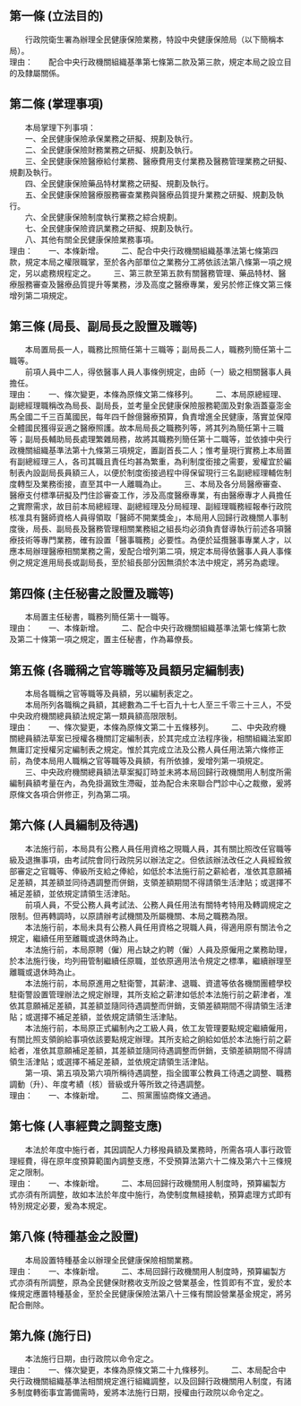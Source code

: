 第一條 (立法目的)
-----------------
　　行政院衛生署為辦理全民健康保險業務，特設中央健康保險局（以下簡稱本局）。  
理由：　　配合中央行政機關組織基準第七條第二款及第三款，規定本局之設立目的及隸屬關係。

第二條 (掌理事項)
-----------------
　　本局掌理下列事項：  
　　一、全民健康保險承保業務之研擬、規劃及執行。  
　　二、全民健康保險財務業務之研擬、規劃及執行。  
　　三、全民健康保險醫療給付業務、醫療費用支付業務及醫務管理業務之研擬、規劃及執行。  
　　四、全民健康保險藥品特材業務之研擬、規劃及執行。  
　　五、全民健康保險醫療服務審查業務與醫療品質提升業務之研擬、規劃及執行。  
　　六、全民健康保險制度執行業務之綜合規劃。  
　　七、全民健康保險資訊業務之研擬、規劃及執行。  
　　八、其他有關全民健康保險業務事項。  
理由：　　一、本條新增。
　　二、配合中央行政機關組織基準法第七條第四款，規定本局之權限職掌，至於各內部單位之業務分工將依該法第八條第一項之規定，另以處務規程定之。
　　三、第三款至第五款有關醫務管理、藥品特材、醫療服務審查及醫療品質提升等業務，涉及高度之醫療專業，爰另於修正條文第三條增列第二項規定。

第三條 (局長、副局長之設置及職等)
---------------------------------
　　本局置局長一人，職務比照簡任第十三職等；副局長二人，職務列簡任第十二職等。  
　　前項人員中二人，得依醫事人員人事條例規定，由師（一）級之相關醫事人員擔任。  
理由：　　一、條次變更，本條為原條文第二條移列。
　　二、本局原總經理、副總經理職稱改為局長、副局長，並考量全民健康保險服務範圍及對象涵蓋臺澎金馬全國二千三百萬國民，每年四千餘億醫療預算，負責增進全民健康，落實並保障全體國民獲得妥適之醫療照護。故本局局長之職務列等，將其列為簡任第十三職等；副局長輔助局長處理繁雜局務，故將其職務列簡任第十二職等，並依據中央行政機關組織基準法第十九條第三項規定，置副首長二人；惟考量現行實務上本局置有副總經理三人，各司其職且責任均甚為繁重，為利制度銜接之需要，爰權宜於編制表內設副局長員額三人，以便於制度銜接過程中得保留現行三名副總經理輔佐制度轉型及業務銜接，直至其中一人離職為止。
　　三、本局及各分局醫療審查、醫療支付標準研擬及門住診審查工作，涉及高度醫療專業，有由醫療專才人員擔任之實際需求，故目前本局總經理、副總經理及分局經理、副經理職務經報奉行政院核准具有醫師資格人員得領取「醫師不開業獎金」，本局用人回歸行政機關人事制度後，局長、副局長及醫務管理相關業務組之組長均必須負責督導執行前述各項醫療技術等專門業務，確有設置「醫事職務」必要性。為便於延攬醫事專業人才，以應本局辦理醫療相關業務之需，爰配合增列第二項，規定本局得依醫事人員人事條例之規定進用局長或副局長，至於組長部分因無須於本法中規定，將另為處理。

第四條 (主任秘書之設置及職等)
-----------------------------
　　本局置主任秘書，職務列簡任第十一職等。  
理由：　　一、本條新增。
　　二、配合中央行政機關組織基準法第七條第七款及第二十條第一項之規定，置主任秘書，作為幕僚長。

第五條 (各職稱之官等職等及員額另定編制表)
-----------------------------------------
　　本局各職稱之官等職等及員額，另以編制表定之。  
　　本局所列各職稱之員額，其總數為二千七百九十七人至三千零三十三人，不受中央政府機關總員額法規定第一類員額高限限制。  
理由：　　一、條次變更，本條為原條文第二十五條移列。
　　二、中央政府機關總員額法草案已授權各機關訂定編制表，於其完成立法程序後，相關組織法案即無庸訂定授權另定編制表之規定。惟於其完成立法及公務人員任用法第六條修正前，為使本局用人職稱之官等職等及員額，有所依據，爰增列第一項規定。
　　三、中央政府機關總員額法草案擬訂時並未將本局回歸行政機關用人制度所需編制員額考量在內，為免掛漏致生滯礙，並為配合未來聯合門診中心之裁撤，爰將原條文各項合併修正，列為第二項。

第六條 (人員編制及待遇)
-----------------------
　　本法施行前，本局具有公務人員任用資格之現職人員，其有關比照改任官職等級及退撫事項，由考試院會同行政院另以辦法定之。但依該辦法改任之人員經銓敘部審定之官職等、俸級所支給之俸給，如低於本法施行前之薪給者，准依其意願補足差額，其差額並同待遇調整而併銷，支領差額期間不得請領生活津貼；或選擇不補足差額，並依規定請領生活津貼。  
　　前項人員，不受公務人員考試法、公務人員任用法有關特考特用及轉調規定之限制。但再轉調時，以原請辦考試機關及所屬機關、本局之職務為限。  
　　本法施行前，本局未具有公務人員任用資格之現職人員，得適用原有關法令之規定，繼續任用至離職或退休時為止。  
　　本法施行前，本局原聘（僱）用占缺之約聘（僱）人員及原僱用之業務助理，於本法施行後，均列冊管制繼續任原職，並依原適用法令規定之標準，繼續辦理至離職或退休時為止。  
　　本法施行前，本局原進用之駐衛警，其薪津、退職、資遣等依各機關團體學校駐衛警設置管理辦法之規定辦理，其所支給之薪津如低於本法施行前之薪津者，准依其意願補足差額，其差額並隨同待遇調整而併銷，支領差額期間不得請領生活津貼；或選擇不補足差額，並依規定請領生活津貼。  
　　本法施行前，本局原正式編制內之工級人員，依工友管理要點規定繼續僱用，有關比照支領餉給事項依該要點規定辦理。其所支給之餉給如低於本法施行前之薪給者，准依其意願補足差額，其差額並隨同待遇調整而併銷，支領差額期間不得請領生活津貼；或選擇不補足差額，並依規定請領生活津貼。  
　　第一項、第五項及第六項所稱待遇調整，指全國軍公教員工待遇之調整、職務調動（升）、年度考績（核）晉級或升等所致之待遇調整。  
理由：　　一、本條新增。
　　二、照黨團協商條文通過。

第七條 (人事經費之調整支應)
---------------------------
　　本法於年度中施行者，其因調配人力移撥員額及業務時，所需各項人事行政管理經費，得在原年度預算範圍內調整支應，不受預算法第六十二條及第六十三條規定之限制。  
理由：　　一、本條新增。
　　二、本局回歸行政機關用人制度時，預算編製方式亦須有所調整，故如本法於年度中施行，為使制度無縫接軌，預算處理方式即有特別規定必要，爰為本規定。

第八條 (特種基金之設置)
-----------------------
　　本局設置特種基金以辦理全民健康保險相關業務。  
理由：　　一、本條新增。
　　二、本局回歸行政機關用人制度時，預算編製方式亦須有所調整，原為全民健保財務收支所設之營業基金，性質即有不宜，爰於本條規定應置特種基金，至於全民健康保險法第八十三條有關設營業基金規定，將另配合刪除。

第九條 (施行日)
---------------
　　本法施行日期，由行政院以命令定之。  
理由：　　一、條次變更，本條為原條文第二十九條移列。
　　二、本局配合中央行政機關組織基準法相關規定進行組織調整，以及回歸行政機關用人制度，有諸多制度轉銜事宜籌備需時，爰將本法施行日期，授權由行政院以命令定之。